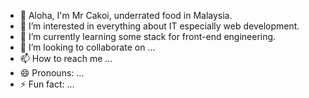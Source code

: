 - 👋 Aloha, I'm Mr Cakoi, underrated food in Malaysia.
- 👀 I’m interested in everything about IT especially web development.
- 🌱 I’m currently learning some stack for front-end engineering.
- 💞️ I’m looking to collaborate on ...
- 📫 How to reach me ...
- 😄 Pronouns: ...
- ⚡ Fun fact: ...

<!---
mrcakoi/mrcakoi is a ✨ special ✨ repository because its `README.md` (this file) appears on your GitHub profile.
You can click the Preview link to take a look at your changes.
--->
